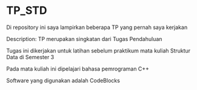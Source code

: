 # TP_STD
Di repository ini saya lampirkan beberapa TP yang pernah saya kerjakan

Description:
TP merupakan singkatan dari Tugas Pendahuluan

Tugas ini dikerjakan untuk latihan sebelum praktikum mata kuliah Struktur Data di Semester 3

Pada mata kuliah ini dipelajari bahasa pemrograman C++

Software yang digunakan adalah CodeBlocks
